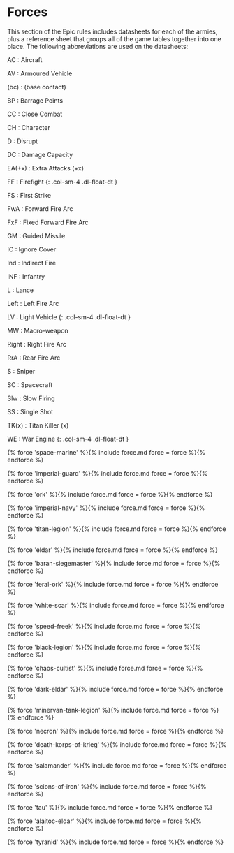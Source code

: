 # Forces

This section of the Epic rules includes datasheets for each of the armies, plus a reference sheet that groups all of the game tables together into one place. The following abbreviations are used on the datasheets:

<div class="row">
AC
: Aircraft

AV
: Armoured Vehicle

(bc)
: (base contact)

BP
: Barrage Points

CC
: Close Combat

CH
: Character

D
: Disrupt

DC
: Damage Capacity

EA(+x)
: Extra Attacks (+x)

FF
: Firefight
{: .col-sm-4 .dl-float-dt }

FS
: First Strike

FwA
: Forward Fire Arc

FxF
: Fixed Forward Fire Arc

GM
: Guided Missile

IC
: Ignore Cover

Ind
: Indirect Fire

INF
: Infantry

L
: Lance

Left
: Left Fire Arc

LV
: Light Vehicle
{: .col-sm-4 .dl-float-dt }

MW
: Macro-weapon

Right
: Right Fire Arc

RrA
: Rear Fire Arc

S
: Sniper

SC
: Spacecraft

Slw
: Slow Firing

SS
: Single Shot

TK(x)
: Titan Killer (x)

WE
: War Engine
{: .col-sm-4 .dl-float-dt }
</div>

{% force 'space-marine' %}{% include force.md force = force %}{% endforce %}

{% force 'imperial-guard' %}{% include force.md force = force %}{% endforce %}

{% force 'ork' %}{% include force.md force = force %}{% endforce %}

{% force 'imperial-navy' %}{% include force.md force = force %}{% endforce %}

{% force 'titan-legion' %}{% include force.md force = force %}{% endforce %}

{% force 'eldar' %}{% include force.md force = force %}{% endforce %}

{% force 'baran-siegemaster' %}{% include force.md force = force %}{% endforce %}

{% force 'feral-ork' %}{% include force.md force = force %}{% endforce %}

{% force 'white-scar' %}{% include force.md force = force %}{% endforce %}

{% force 'speed-freek' %}{% include force.md force = force %}{% endforce %}

{% force 'black-legion' %}{% include force.md force = force %}{% endforce %}

{% force 'chaos-cultist' %}{% include force.md force = force %}{% endforce %}

{% force 'dark-eldar' %}{% include force.md force = force %}{% endforce %}

{% force 'minervan-tank-legion' %}{% include force.md force = force %}{% endforce %}

{% force 'necron' %}{% include force.md force = force %}{% endforce %}

{% force 'death-korps-of-krieg' %}{% include force.md force = force %}{% endforce %}

{% force 'salamander' %}{% include force.md force = force %}{% endforce %}

{% force 'scions-of-iron' %}{% include force.md force = force %}{% endforce %}

{% force 'tau' %}{% include force.md force = force %}{% endforce %}

{% force 'alaitoc-eldar' %}{% include force.md force = force %}{% endforce %}

{% force 'tyranid' %}{% include force.md force = force %}{% endforce %}
